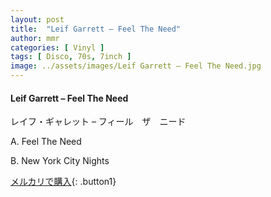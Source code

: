 ```yaml
---
layout: post
title:  "Leif Garrett – Feel The Need"
author: mmr
categories: [ Vinyl ]
tags: [ Disco, 70s, 7inch ]
image: ../assets/images/Leif Garrett – Feel The Need.jpg
---
```


#### Leif Garrett – Feel The Need

レイフ・ギャレット – フィール　ザ　ニード

A. Feel The Need

B. New York City Nights

[メルカリで購入](https://jp.mercari.com/item/m71551680773){: .button1}

